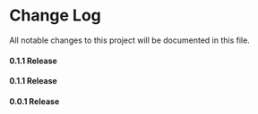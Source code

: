 # Change Log

All notable changes to this project will be documented in this file.

#### 0.1.1 Release

#### 0.1.1 Release

#### 0.0.1 Release
